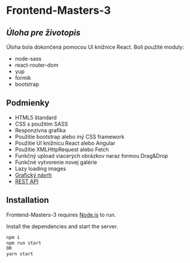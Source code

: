 # Frontend-Masters-3
## _Úloha pre životopis_

Úloha bola dokončená pomocou UI knižnice React. 
Boli použité moduly:
- node-sass
- react-router-dom
- yup
- formik
- bootstrap
## Podmienky

- HTML5 štandard
- CSS s použitím SASS
- Responzívna grafika
- Použitie bootstrap alebo iný CSS framework
- Použitie UI knižnicu React alebo Angular
- Použitie XMLHttpRequest alebo Fetch
- Funkčný upload viacerých obrázkov naraz formou Drag&Drop
- Funkčné vytvorenie novej galérie
- Lazy loading images 
- [Grafický návrh](http://www.programator.sk/files/description.pdf)
- [REST API](http://api.programator.sk/)



## Installation

Frontend-Masters-3 requires [Node.js](https://nodejs.org/) to run.

Install the dependencies and start the server.

```sh
npm i
npm run start 
OR 
yarn start 
```
